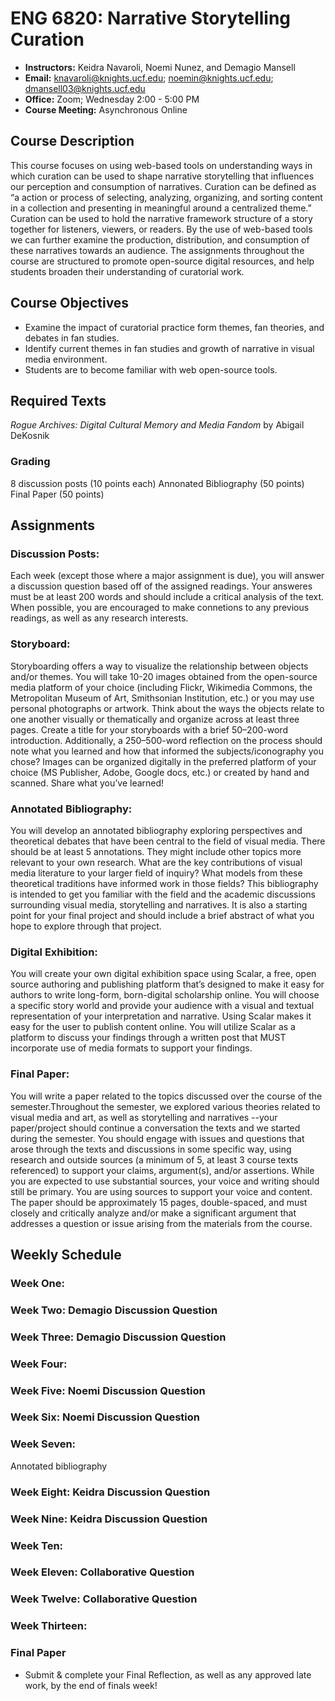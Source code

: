 # ENG 6820: Narrative Storytelling Curation
- **Instructors:** Keidra Navaroli, Noemi Nunez, and Demagio Mansell 
- **Email:** knavaroli@knights.ucf.edu; noemin@knights.ucf.edu; dmansell03@knights.ucf.edu
- **Office:** Zoom; Wednesday 2:00 - 5:00 PM
- **Course Meeting:** Asynchronous Online

## Course Description

This course focuses on using web-based tools on understanding ways in which curation can be used to shape narrative storytelling that influences our perception and consumption of narratives. Curation can be defined as “a action or process of selecting, analyzing, organizing, and sorting content in a collection and presenting in meaningful around a centralized theme.” Curation can be used to hold the narrative framework structure of a story together for listeners, viewers, or readers. By the use of web-based tools we can further examine the production, distribution, and consumption of these narratives towards an audience. The assignments throughout the course are structured to promote open-source digital resources, and help students broaden their understanding of curatorial work. 

## Course Objectives

- Examine the impact of curatorial practice form themes, fan theories, and debates in fan studies. 
- Identify current themes in fan studies and growth of narrative in visual media environment. 
- Students are to become familiar with web open-source tools.


## Required Texts
<i>Rogue Archives: Digital Cultural Memory and Media Fandom</i> by Abigail DeKosnik 

### Grading

8 discussion posts (10 points each) 
Annonated Bibliography (50 points)
Final Paper (50 points) 

## Assignments

### Discussion Posts: 

Each week (except those where a major assignment is due), you will answer a discussion question based off of the assigned readings. Your answeres must be at least 200 words and should include a critical analysis of the text. When possible, you are encouraged to make connetions to any previous readings, as well as any research interests. 

### Storyboard: 
Storyboarding offers a way to visualize the relationship between objects and/or themes. You will take 10-20 images obtained from the open-source media platform of your choice (including Flickr, Wikimedia Commons, the Metropolitan Museum of Art, Smithsonian Institution, etc.) or you may use personal photographs or artwork. Think about the ways the objects relate to one another visually or thematically and organize across at least three pages. Create a title for your storyboards with a brief 50–200-word introduction. Additionally, a 250–500-word reflection on the process should note what you learned and how that informed the subjects/iconography you chose? Images can be organized digitally in the preferred platform of your choice (MS Publisher, Adobe, Google docs, etc.) or created by hand and scanned. Share what you’ve learned!

### Annotated Bibliography: 
You will develop an annotated bibliography exploring perspectives and theoretical debates that have been central to the field of visual media. There should be at least 5 annotations. They might include other topics more relevant to your own research. What are the key contributions of visual media literature to your larger field of inquiry? What models from these theoretical traditions have informed work in those fields? This bibliography is intended to get you familiar with the field and the academic discussions surrounding visual media, storytelling and narratives. It is also a starting point for your final project and should include a brief abstract of what you hope to explore through that project. 

### Digital Exhibition: 

You will create your own digital exhibition space using Scalar, a free, open source authoring and publishing platform that’s designed to make it easy for authors to write long-form, born-digital scholarship online. You will choose a specific story world and provide your audience with a visual and textual representation of your interpretation and narrative. Using Scalar makes it easy for the user to publish content online. You will utilize Scalar as a platform to discuss your findings through a written post that MUST incorporate use of media formats to support your findings.

### Final Paper: 

You will write a paper related to the topics discussed over the course of the semester.Throughout the semester, we explored various theories related to visual media and art, as well as storytelling and narratives --your paper/project should continue a conversation the texts and we started during the semester. You should engage with issues and questions that arose through the texts and discussions in some specific way, using research and outside sources (a minimum of 5, at least 3 course texts referenced) to support your claims, argument(s), and/or assertions. While you are expected to use substantial sources, your voice and writing should still be primary. You are using sources to support your voice and content. The paper should be approximately 15 pages, double-spaced, and must closely and critically analyze and/or make a significant argument that addresses a question or issue arising from the materials from the course.



## Weekly Schedule

### Week One: 


### Week Two: Demagio Discussion Question 



### Week Three: Demagio Discussion Question 



### Week Four: 


  
### Week Five: Noemi Discussion Question



### Week Six: Noemi Discussion Question


  
### Week Seven: 

Annotated bibliography



### Week Eight: Keidra Discussion Question 



### Week Nine: Keidra Discussion Question 



### Week Ten: 



### Week Eleven: Collaborative Question 


  
### Week Twelve: Collaborative Question 



### Week Thirteen: 


### Final Paper 

- Submit & complete your Final Reflection, as well as any approved late work, by the end of finals week!
